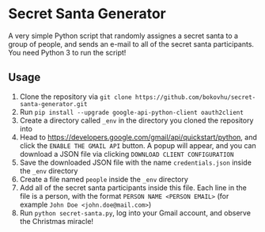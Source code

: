 # Secret Santa Generator

A very simple Python script that randomly assignes a secret santa to a group of people, and sends an e-mail to all of the secret santa participants. You need Python 3 to run the script!

## Usage

1. Clone the repository via `git clone https://github.com/bokovhu/secret-santa-generator.git`
2. Run `pip install --upgrade google-api-python-client oauth2client`
3. Create a directory called `_env` in the directory you cloned the repository into
4. Head to https://developers.google.com/gmail/api/quickstart/python, and click the `ENABLE THE GMAIL API` button. A popup will appear, and you can download a JSON file via clicking `DOWNLOAD CLIENT CONFIGURATION`
5. Save the downloaded JSON file with the name `credentials.json` inside the `_env` directory
6. Create a file named `people` inside the `_env` directory
7. Add all of the secret santa participants inside this file. Each line in the file is a person, with the format `PERSON NAME <PERSON EMAIL>` (for example `John Doe <john.doe@mail.com>`)
8. Run `python secret-santa.py`, log into your Gmail account, and observe the Christmas miracle!